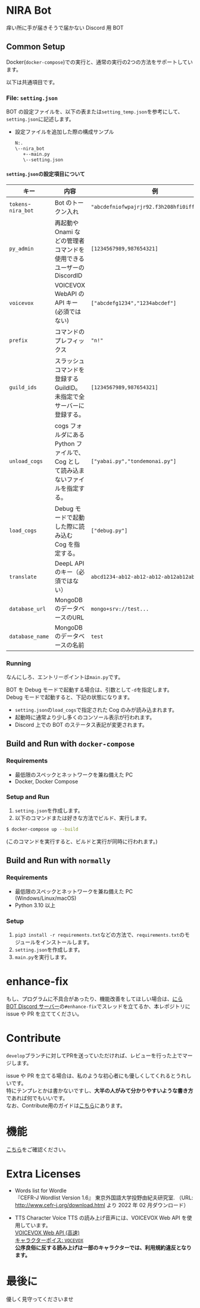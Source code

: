 # NIRA Bot

痒い所に手が届きそうで届かない Discord 用 BOT

## Common Setup

Docker(`docker-compose`)での実行と、通常の実行の2つの方法をサポートしています。

以下は共通項目です。

### File: `setting.json`

BOT の設定ファイルを、以下の表または`setting_temp.json`を参考にして、`setting.json`に記述します。

- 設定ファイルを追加した際の構成サンプル
  ```sh
  N:.
  \--nira_bot
     +--main.py
     \--setting.json
  ```

#### `setting.json`の設定項目について

| キー                | 内容                                                                              | 例                                           | 変数型        |
| ------------------- | --------------------------------------------------------------------------------- | -------------------------------------------- | ------------- |
| `tokens`-`nira_bot` | Bot のトークン入れ                                                                | `"abcdefniofwpajrjr92.f3h208hfi0iffhifhihi"` | str           |
| `py_admin`          | 再起動や Onami などの管理者コマンドを使用できるユーザーの DiscordID             | `[1234567989,987654321]`                     | list[int]     |
| `voicevox`          | VOICEVOX WebAPI の API キー (必須ではない)                                       | `["abcdefg1234","1234abcdef"]`               | list[str]     |
| `prefix`            | コマンドのプレフィックス                                                          | `"n!"`                                       | str           |
| `guild_ids`         | スラッシュコマンドを登録する GuildID。未指定で全サーバーに登録する。              | `[1234567989,987654321]`                     | list[int]    |
| `unload_cogs`       | cogs フォルダにある Python ファイルで、Cog として読み込まないファイルを指定する。 | `["yabai.py","tondemonai.py"]`               | list[str]     |
| `load_cogs`         | Debug モードで起動した際に読み込む Cog を指定する。                               | `["debug.py"]`                               | list[str]     |
| `translate`         | DeepL API のキー（必須ではない）                                                  | `abcd1234-ab12-ab12-ab12-ab12ab12ab12`       | str           |
| `database_url`      | MongoDB のデータベースのURL                                                  | `mongo+srv://test...`       | str |
| `database_name`     | MongoDB のデータベースの名前                                                  | `test`       | str |

### Running

なんにしろ、エントリーポイントは`main.py`です。

BOT を Debug モードで起動する場合は、引数として`-d`を指定します。  
Debug モードで起動すると、下記の状態になります。

- `setting.json`の`load_cogs`で指定された Cog のみが読み込まれます。
- 起動時に通常より少し多くのコンソール表示が行われます。
- Discord 上での BOT のステータス表記が変更されます。


## Build and Run with `docker-compose`

### Requirements

- 最低限のスペックとネットワークを兼ね備えた PC
- Docker, Docker Compose

### Setup and Run

1. `setting.json`を作成します。
2. 以下のコマンドまたは好きな方法でビルド、実行します。

```sh
$ docker-compose up --build
```
(このコマンドを実行すると、ビルドと実行が同時に行われます。)

## Build and Run with `normally`

### Requirements

- 最低限のスペックとネットワークを兼ね備えた PC (Windows/Linux/macOS)
- Python 3.10 以上

### Setup

1. `pip3 install -r requirements.txt`などの方法で、`requirements.txt`のモジュールをインストールします。
2. `setting.json`を作成します。
3. `main.py`を実行します。

# enhance-fix

もし、プログラムに不具合があったり、機能改善をしてほしい場合は、[にら BOT Discord サーバー](https://discord.gg/awfFpCYTcP)の`#enhance-fix`でスレッドを立てるか、本レポジトリに issue や PR を立ててください。

# Contribute

`develop`ブランチに対してPRを送っていただければ、レビューを行った上でマージします。

issue や PR を立てる場合は、私のような初心者にも優しくしてくれるとうれしいです。  
特にテンプレとかは書かないですし、**大半の人がみて分かりやすいような書き方**であれば何でもいいです。  
なお、Contribute用のガイドは[こちら](https://github.com/team-i2021/nira_bot/blob/release/CONTRIBUTING.md)にあります。

# 機能

[こちら](https://nira.f5.si/help.html)をご確認ください。

# Extra Licenses

- Words list for Wordle  
  『CEFR-J Wordlist Version 1.6』 東京外国語大学投野由紀夫研究室. （URL: http://www.cefr-j.org/download.html より 2022 年 02 月ダウンロード）

- TTS Character Voice
  TTS の読み上げ音声には、VOICEVOX Web API を使用しています。  
  [VOICEVOX Web API (高速)](https://voicevox.su-shiki.com/su-shikiapis/)  
  [キャラクターボイス: `VOCEVOX`](https://voicevox.hiroshiba.jp/)  
  **公序良俗に反する読み上げは一部のキャラクターでは、利用規約違反となります。**

# 最後に

優しく見守ってくださいませ
